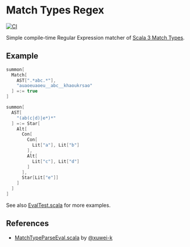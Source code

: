 Match Types Regex
============================

[![CI](https://github.com/y-yu/match-types-regex/actions/workflows/ci.yml/badge.svg)](https://github.com/y-yu/match-types-regex/actions/workflows/ci.yml)

Simple compile-time Regular Expression matcher of [Scala 3 Match Types](https://dotty.epfl.ch/docs/reference/new-types/match-types.html).

## Example

```scala
summon[
  Match[
    AST[".*abc.*"],
    "auaoeuaoeu__abc__khaoukrsao"
  ] =:= true
]

summon[
  AST[
    "(ab(c|d)|e*)*"
  ] =:= Star[
    Alt[
      Con[
        Con[
          Lit["a"], Lit["b"]
        ],
        Alt[
          Lit["c"], Lit["d"]
        ]
      ],
      Star[Lit["e"]]
    ]
  ]
]
```

See also [EvalTest.scala](https://github.com/y-yu/match-types-regex/blob/master/src/test/scala/matchtypesregex/EvalTest.scala) for more examples.

## References

- [MatchTypeParseEval.scala](https://gist.github.com/xuwei-k/521638aa17ebc839c8d8519bcdfdc7ae) by [@xuwei-k](https://github.com/xuwei-k)
